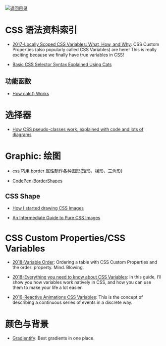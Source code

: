 [![返回目录](https://user-images.githubusercontent.com/5803001/38079637-ff0abcf0-3371-11e8-9b76-ad651620afc7.jpg)](https://github.com/wx-chevalier/Awesome-Lists)

# CSS 语法资料索引

- [2017-Locally Scoped CSS Variables: What, How, and Why](https://parg.co/bLS): CSS Custom Properties (also popularly called CSS Variables) are here! This is really exciting because we finally have true variables in CSS!

- [Basic CSS Selector Syntax Explained Using Cats](https://robots.thoughtbot.com/basic-css-selectors-explained-with-cats)

## 功能函数

- [How calc() Works](https://bitsofco.de/how-calc-works/)

# 选择器

- [How CSS pseudo-classes work, explained with code and lots of diagrams](https://medium.freecodecamp.com/explained-css-pseudo-classes-cef3c3177361#.ax2oehufx)

# Graphic: 绘图

- [css 巧用 border 属性制作各种图形(矩形，梯形，三角形)](http://www.manongjc.com/article/86.html)

- [CodePen-BorderShapes](http://codepen.io/wx-chevalier/pen/BzrPrb)

## CSS Shape

- [How I started drawing CSS Images](http://6me.us/kpnB)

- [An Intermediate Guide to Pure CSS Images](http://codepen.io/mikemang/post/an-intermediate-guide-to-pure-css-images)

# CSS Custom Properties/CSS Variables

- [2018-Variable Order](http://kizu.ru/en/blog/variable-order/): Ordering a table with CSS Custom Properties and the order: property. Mind. Blowing.

- [2018-Everything you need to know about CSS Variables](https://parg.co/UIJ): In this guide, I’ll show you how variables work natively in CSS, and how you can use them to make your life a lot easier.

- [2016-Reactive Animations CSS Variables](http://slides.com/davidkhourshid/reactanim#/): This is the concept of describing a continuous series of events in a discrete way.

# 颜色与背景

- [Gradientify](http://www.gradientify.dfusic.net/): Best gradients in one place.
